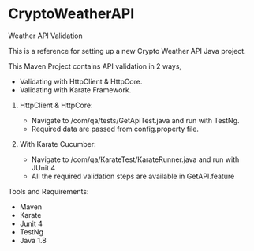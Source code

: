# CryptoWeatherAPI
Weather API Validation

This is a reference for setting up a new Crypto Weather API Java project.

This Maven Project contains API validation in 2 ways,
  - Validating with HttpClient & HttpCore.
  - Validating with Karate Framework.

1. HttpClient & HttpCore:
	- Navigate to /com/qa/tests/GetApiTest.java and run with TestNg.
	- Required data are passed from config.property file.

2. With Karate Cucumber:
	- Navigate to /com/qa/KarateTest/KarateRunner.java and run with JUnit 4
	- All the required validation steps are available in GetAPI.feature

Tools and Requirements:
  - Maven
  - Karate
  - Junit 4
  - TestNg
  - Java 1.8

